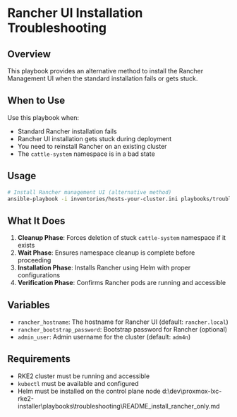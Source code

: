 # Rancher UI Installation Troubleshooting

## Overview

This playbook provides an alternative method to install the Rancher Management UI when the standard installation fails or gets stuck.

## When to Use

Use this playbook when:
- Standard Rancher installation fails
- Rancher UI installation gets stuck during deployment
- You need to reinstall Rancher on an existing cluster
- The `cattle-system` namespace is in a bad state

## Usage

```bash
# Install Rancher management UI (alternative method)
ansible-playbook -i inventories/hosts-your-cluster.ini playbooks/troubleshooting/install_rancher_only.yml
```

## What It Does

1. **Cleanup Phase**: Forces deletion of stuck `cattle-system` namespace if it exists
2. **Wait Phase**: Ensures namespace cleanup is complete before proceeding
3. **Installation Phase**: Installs Rancher using Helm with proper configurations
4. **Verification Phase**: Confirms Rancher pods are running and accessible

## Variables

- `rancher_hostname`: The hostname for Rancher UI (default: `rancher.local`)
- `rancher_bootstrap_password`: Bootstrap password for Rancher (optional)
- `admin_user`: Admin username for the cluster (default: `adm4n`)

## Requirements

- RKE2 cluster must be running and accessible
- `kubectl` must be available and configured
- Helm must be installed on the control plane node</content>
<parameter name="filePath">d:\dev\proxmox-lxc-rke2-installer\playbooks\troubleshooting\README_install_rancher_only.md
